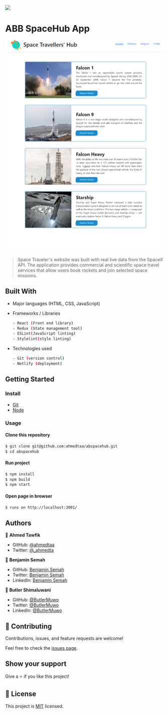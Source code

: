 ![](https://img.shields.io/badge/SpaceTraveler-violet)

# ABB SpaceHub App

![screenshot](https://github.com/ahmedtaa/abspacehub/blob/dev/appScreenshot1.png)

>  Space Traveler's website was built with real live data from the SpaceX API. The application provides commercial and scientific space travel services that allow users book rockets and join selected space missions.

<!-- ## Live Demo
[Link to Live Demo]() -->




## Built With

- Major languages (HTML, CSS, JavaScript)

- Frameworks / Libraries
  ```bash
  - React (Front end library)
  - Redux (State management tool)
  - ESLint(JavaScript linting)
  - Stylelint(style linting)
  ```

- Technologies used 
  
  ``` bash
  - Git (version control)
  - Netlify (deployment)
  ```


## Getting Started



### Install
  -  [Git](https://git-scm.com/downloads)
  -  [Node](https://nodejs.org/en/download/)

### Usage
#### Clone this repository

```bash
$ git clone git@github.com:ahmedtaa/abspacehub.git
$ cd abspacehub
```
#### Run project

```bash
$ npm install
$ npm build
$ npm start
```

#### Open page in browser
```bash
$ runs on http://localhost:3001/
```

## Authors

👤 **Ahmed Tawfik**

- GitHub: [@ahmedtaa](https://github.com/ahmedta)
- Twitter: [@\_ahmedta](https://twitter.com/_ahmedta)

👤 **Benjamin Semah**

- GitHub: [Benjamin Semah](https://github.com/BenjaminSemah)
- Twitter: [Benjamin Semah](https://twitter.com/BenjaminSemah)
- LinkedIn: [Benjamin Semah](https://www.linkedin.com/in/benjaminsemah)

👤 **Butler Shimaluwani**

- GitHub: [@ButlerMuwo](https://github.com/butlermuwo)
- Twitter: [@ButlerMuwo](https://twitter.com/ButlerMuwo)
- LinkedIn: [@ButlerMuwo](https://www.linkedin.com/in/butler-shimaluwani-41a680159/)

## 🤝 Contributing

Contributions, issues, and feature requests are welcome!

Feel free to check the [issues page](https://github.com/ahmedtaa/abspacehub/issues).

## Show your support

Give a ⭐️ if you like this project!

## 📝 License

This project is [MIT](https://opensource.org/licenses/MIT) licensed.
